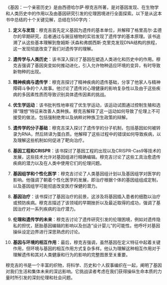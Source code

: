 《基因：一个亲密历史》是由西德哈尔萨·穆克吉所著，是对基因发现、在生物学和人类历史中的作用以及由基因研究引发的伦理困境进行全面探索。以下是从这本书中总结的十个关键见解，总结在550字内：

1. **定义与发现**：穆克吉首先定义基因为遗传的基本单位，并解释了格里高尔·孟德尔的早期研究，后者通过与豌豆植物的实验发现了遗传学的基本原理。该书追溯了从这些基本理解到詹姆斯·沃森和弗朗西斯·克里克发现DNA结构的旅程，这一发现彻底改变了我们对遗传学的理解。

2. **遗传学与人类历史**：该书深入探讨了基因在塑造人类进化和历史中的作用。穆克吉强调了基因突变如何推动进化，引入允许物种适应环境的变异，有时导致新物种的出现。

3. **精神疾病与遗传学**：穆克吉探讨了精神疾病的遗传基础，分享了他家人与精神障碍斗争的个人故事。他讨论了遗传对心理健康的影响复杂性以及由于这些疾病的多因素性质而导致识别具体遗传因素的挑战。

4. **优生学运动**：该书批判性地审视了优生学运动，该运动试图通过控制生殖和选择“理想”特征来改善人类种族。穆克吉解释了这一运动如何导致了伦理上不可接受的做法，包括强制绝育以及纳粹对种族卫生政策的辩解。

5. **遗传学的分子基础**：穆克吉深入探讨了遗传学的分子机制，包括基因如何被转录为RNA，然后转译为蛋白质。他解释了这些过程中的错误如何导致疾病，以及理解这些机制如何促进了靶向治疗。

6. **基因工程和CRISPR**：该书探讨了基因工程的出现以及CRISPR-Cas9等技术的发展，这些技术允许对基因组进行精确编辑。穆克吉讨论了这些工具治愈遗传疾病的潜力以及在人类中使用它们的伦理问题。

7. **基因组学和个性化医学**：穆克吉讨论了人类基因组计划以及基因组学对医学的影响。他强调了朝着个性化医学的发展，即治疗根据个体的基因组组成定制，以及基因组学可能彻底改变医疗保健的潜力。

8. **基因治疗**：该书探讨了基因治疗的前景，这涉及将基因插入患者的细胞以治疗或预防疾病。穆克吉描述了该领域的早期挫折以及最近取得的成功，强调了基因治疗对一系列疾病的治疗潜力。

9. **伦理和遗传学的未来**：穆克吉讨论了遗传研究引发的伦理困境，例如对遗传隐私的担忧，胚胎基因编辑的影响以及创造“设计婴儿”的可能性。他呼吁对基因操纵设定边界进行深思熟虑的讨论。

10. **基因与环境的相互作用**：最后，穆克吉强调，虽然基因在定义特征中起着关键作用，但环境与基因的相互作用方式复杂多样。他认为理解这种相互作用对于理解遗传和其对人类健康和行为的影响的完整图景至关重要。

穆克吉的书是一个丰富的织物，将科学、历史和个人叙事编织在一起，阐明了基因对我们生活和集体未来的深远影响。它挑战读者考虑在我们获得操纵生命本质的力量时所引发的深刻伦理和社会问题。